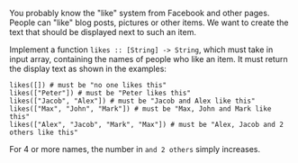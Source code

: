 You probably know the "like" system from Facebook and other pages. People can "like" blog posts, pictures or other items. 
We want to create the text that should be displayed next to such an item.

Implement a function `likes :: [String] -> String`, which must take in input array, containing the names of people who 
like an item. It must return the display text as shown in the examples:

```
likes([]) # must be "no one likes this"
likes(["Peter"]) # must be "Peter likes this"
likes(["Jacob", "Alex"]) # must be "Jacob and Alex like this"
likes(["Max", "John", "Mark"]) # must be "Max, John and Mark like this"
likes(["Alex", "Jacob", "Mark", "Max"]) # must be "Alex, Jacob and 2 others like this"
```

For 4 or more names, the number in `and 2 others` simply increases.